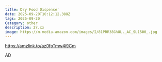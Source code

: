 ```yaml
---
title: Dry Food Dispenser
date: 2025-09-20T10:12:12.388Z
tags: 2025-09-20
Category: other
description: 27.xx
image: https://m.media-amazon.com/images/I/81PRR38GhOL._AC_SL1500_.jpg
---
```

https://amzlink.to/az0fpTmw4i9Cm

A﻿D